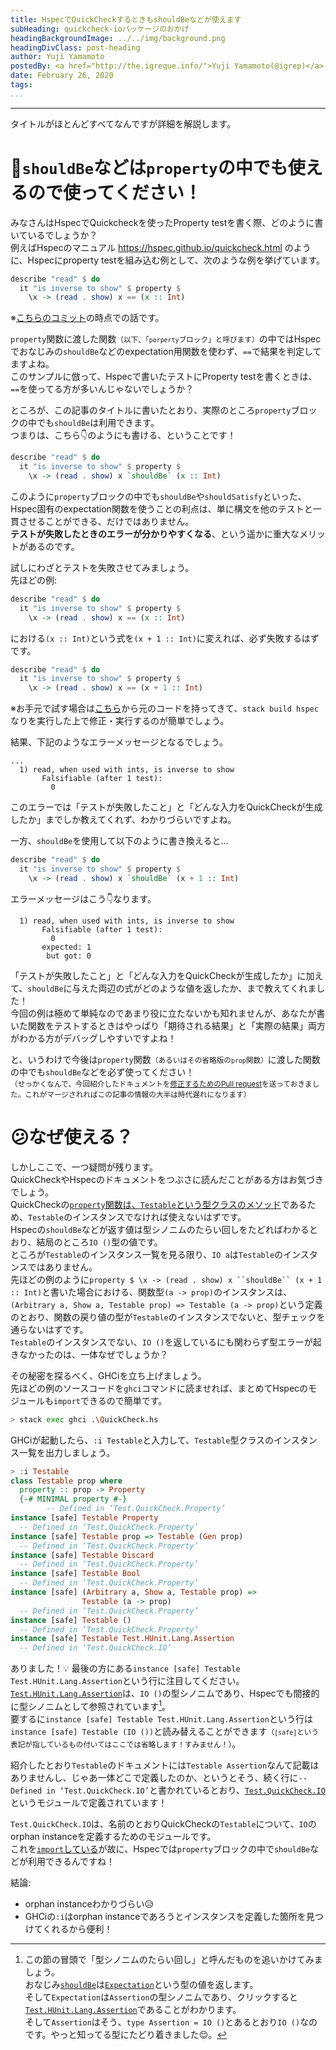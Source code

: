 ```yaml
---
title: HspecでQuickCheckするときもshouldBeなどが使えます
subHeading: quickcheck-ioパッケージのおかげ
headingBackgroundImage: ../../img/background.png
headingDivClass: post-heading
author: Yuji Yamamoto
postedBy: <a href="http://the.igreque.info/">Yuji Yamamoto(@igrep)</a>
date: February 26, 2020
tags:
...
```

---

タイトルがほとんどすべてなんですが詳細を解説します。

# 📣`shouldBe`などは`property`の中でも使えるので使ってください！

みなさんはHspecでQuickcheckを使ったProperty testを書く際、どのように書いているでしょうか？  
例えばHspecのマニュアル https://hspec.github.io/quickcheck.html のように、Hspecにproperty testを組み込む例として、次のような例を挙げています。

```haskell
describe "read" $ do
  it "is inverse to show" $ property $
    \x -> (read . show) x == (x :: Int)
```

※[こちらのコミット](https://github.com/hspec/hspec/blob/9f3f4c38952f526701a67b6e26336a3a5aec0e89/doc/quickcheck.md)の時点での話です。

`property`関数に渡した関数<small>（以下、「`porperty`ブロック」と呼びます）</small>の中ではHspecでおなじみの`shouldBe`などのexpectation用関数を使わず、`==`で結果を判定してますよね。  
このサンプルに倣って、Hspecで書いたテストにProperty testを書くときは、`==`を使ってる方が多いんじゃないでしょうか？

ところが、この記事のタイトルに書いたとおり、実際のところ`property`ブロックの中でも`shouldBe`は利用できます。  
つまりは、こちら👇のようにも書ける、ということです！

```haskell
describe "read" $ do
  it "is inverse to show" $ property $
    \x -> (read . show) x `shouldBe` (x :: Int)
```

このように`property`ブロックの中でも`shouldBe`や`shouldSatisfy`といった、Hspec固有のexpectation関数を使うことの利点は、単に構文を他のテストと一貫させることができる、だけではありません。  
**テストが失敗したときのエラーが分かりやすくなる**、という遥かに重大なメリットがあるのです。

試しにわざとテストを失敗させてみましょう。  
先ほどの例:

```haskell
describe "read" $ do
  it "is inverse to show" $ property $
    \x -> (read . show) x == (x :: Int)
```

における`(x :: Int)`という式を`(x + 1 :: Int)`に変えれば、必ず失敗するはずです。

```haskell
describe "read" $ do
  it "is inverse to show" $ property $
    \x -> (read . show) x == (x + 1 :: Int)
```

※お手元で試す場合は[こちら](https://github.com/hspec/hspec/blob/9f3f4c38952f526701a67b6e26336a3a5aec0e89/doc/_includes/QuickCheck.hs)から元のコードを持ってきて、`stack build hspec`なりを実行した上で修正・実行するのが簡単でしょう。

結果、下記のようなエラーメッセージとなるでしょう。

```
...
  1) read, when used with ints, is inverse to show
       Falsifiable (after 1 test):
         0
```

このエラーでは「テストが失敗したこと」と「どんな入力をQuickCheckが生成したか」までしか教えてくれず、わかりづらいですよね。

一方、`shouldBe`を使用して以下のように書き換えると...

```haskell
describe "read" $ do
  it "is inverse to show" $ property $
    \x -> (read . show) x `shouldBe` (x + 1 :: Int)
```

エラーメッセージはこう👇なります。

```
  1) read, when used with ints, is inverse to show
       Falsifiable (after 1 test):
         0
       expected: 1
        but got: 0
```

「テストが失敗したこと」と「どんな入力をQuickCheckが生成したか」に加えて、`shouldBe`に与えた両辺の式がどのような値を返したか、まで教えてくれました！  
今回の例は極めて単純なのであまり役に立たないかも知れませんが、あなたが書いた関数をテストするときはやっぱり「期待される結果」と「実際の結果」両方がわかる方がデバッグしやすいですよね！

と、いうわけで今後は`property`関数<small>（あるいはその省略版の`prop`関数）</small>に渡した関数の中でも`shouldBe`などを必ず使ってください！  
<small>（せっかくなんで、今回紹介したドキュメントを[修正するためのPull request](https://github.com/hspec/hspec/pull/429)を送っておきました。これがマージされればこの記事の情報の大半は時代遅れになります）</small>

# 😕なぜ使える？

しかしここで、一つ疑問が残ります。  
QuickCheckやHspecのドキュメントをつぶさに読んだことがある方はお気づきでしょう。  
QuickCheckの[`property`関数は、`Testable`という型クラスのメソッド](http://hackage.haskell.org/package/QuickCheck-2.13.2/docs/Test-QuickCheck.html#t:Testable)であるため、`Testable`のインスタンスでなければ使えないはずです。  
Hspecの`shouldBe`などが返す値は型シノニムのたらい回しをたどればわかるとおり、結局のところ`IO ()`型の値です。  
ところが`Testable`のインスタンス一覧を見る限り、`IO a`は`Testable`のインスタンスではありません。  
先ほどの例のように`property $ \x -> (read . show) x ``shouldBe`` (x + 1 :: Int)`と書いた場合における、関数型`(a -> prop)`のインスタンスは、`(Arbitrary a, Show a, Testable prop) => Testable (a -> prop)`という定義のとおり、関数の戻り値の型が`Testable`のインスタンスでないと、型チェックを通らないはずです。  
`Testable`のインスタンスでない、`IO ()`を返しているにも関わらず型エラーが起きなかったのは、一体なぜでしょうか？

その秘密を探るべく、GHCiを立ち上げましょう。  
先ほどの例のソースコードを`ghci`コマンドに読ませれば、まとめてHspecのモジュールも`import`できるので簡単です。

```bash
> stack exec ghci .\QuickCheck.hs
```

GHCiが起動したら、`:i Testable`と入力して、`Testable`型クラスのインスタンス一覧を出力しましょう。

```haskell
> :i Testable
class Testable prop where
  property :: prop -> Property
  {-# MINIMAL property #-}
        -- Defined in ‘Test.QuickCheck.Property’
instance [safe] Testable Property
  -- Defined in ‘Test.QuickCheck.Property’
instance [safe] Testable prop => Testable (Gen prop)
  -- Defined in ‘Test.QuickCheck.Property’
instance [safe] Testable Discard
  -- Defined in ‘Test.QuickCheck.Property’
instance [safe] Testable Bool
  -- Defined in ‘Test.QuickCheck.Property’
instance [safe] (Arbitrary a, Show a, Testable prop) =>
                Testable (a -> prop)
  -- Defined in ‘Test.QuickCheck.Property’
instance [safe] Testable ()
  -- Defined in ‘Test.QuickCheck.Property’
instance [safe] Testable Test.HUnit.Lang.Assertion
  -- Defined in ‘Test.QuickCheck.IO’
```

ありました！💡
最後の方にある`instance [safe] Testable Test.HUnit.Lang.Assertion`という行に注目してください。  
[`Test.HUnit.Lang.Assertion`](http://hackage.haskell.org/package/HUnit-1.6.0.0/docs/Test-HUnit-Lang.html#t:Assertion)は、`IO ()`の型シノニムであり、Hspecでも間接的に型シノニムとして参照されています[^hspec-expectation]。  
要するに`instance [safe] Testable Test.HUnit.Lang.Assertion`という行は`instance [safe] Testable (IO ())`と読み替えることができます<small>（`[safe]`という表記が指しているもの付いてはここでは省略します！すみません！）</small>。

[^hspec-expectation]: この節の冒頭で「型シノニムのたらい回し」と呼んだものを追いかけてみましょう。  
おなじみ[`shouldBe`](http://hackage.haskell.org/package/hspec-expectations-0.8.2/docs/Test-Hspec-Expectations.html#v:shouldBe)は[`Expectation`](http://hackage.haskell.org/package/hspec-expectations-0.8.2/docs/Test-Hspec-Expectations.html#t:Expectation)という型の値を返します。  
そして`Expectation`は`Assertion`の型シノニムであり、クリックすると[`Test.HUnit.Lang.Assertion`](http://hackage.haskell.org/package/HUnit-1.6.0.0/docs/Test-HUnit-Lang.html#t:Assertion)であることがわかります。  
そして`Assertion`はそう、`type Assertion = IO ()`とあるとおり`IO ()`なのです。やっと知ってる型にたどり着きました😌。

紹介したとおり`Testable`のドキュメントには`Testable Assertion`なんて記載はありませんし、じゃあ一体どこで定義したのか、というとそう、続く行に`-- Defined in ‘Test.QuickCheck.IO’`と書かれているとおり、[`Test.QuickCheck.IO`](https://hackage.haskell.org/package/quickcheck-io-0.2.0/docs/Test-QuickCheck-IO.html)というモジュールで定義されています！  

`Test.QuickCheck.IO`は、名前のとおりQuickCheckの`Testable`について、`IO`のorphan instanceを定義するためのモジュールです。  
これを[`import`している](https://github.com/hspec/hspec/blob/226510631f24b674827e99d17d10f9f92440c5a9/hspec-core/src/Test/Hspec/Core/QuickCheckUtil.hs#L18)が故に、Hspecでは`property`ブロックの中で`shouldBe`などが利用できるんですね！

結論:

- orphan instanceわかりづらい😥
- GHCiの`:i`はorphan instanceであろうとインスタンスを定義した箇所を見つけてくれるから便利！
